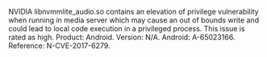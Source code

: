 NVIDIA libnvmmlite_audio.so contains an elevation of privilege vulnerability when running in media server which may cause an out of bounds write and could lead to local code execution in a privileged process. This issue is rated as high. Product: Android. Version: N/A. Android: A-65023166. Reference: N-CVE-2017-6279.
